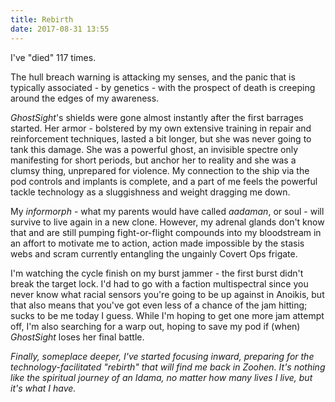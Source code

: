 ```yaml
---
title: Rebirth
date: 2017-08-31 13:55
---
```


I've "died" 117 times.

The hull breach warning is attacking my senses, and the panic that is typically associated - by genetics - with the prospect of death is creeping around the edges of my awareness.

*GhostSight*'s shields were gone almost instantly after the first barrages started. Her armor - bolstered by my own extensive training in repair and reinforcement techniques, lasted a bit longer, but she was never going to tank this damage. She was a powerful ghost, an invisible spectre only manifesting for short periods, but anchor her to reality and she was a clumsy thing, unprepared for violence. My connection to the ship via the pod controls and implants is complete, and a part of me feels the powerful tackle technology as a sluggishness and weight dragging me down.

My *informorph* - what my parents would have called *aadaman*, or soul - will survive to live again in a  new clone. However, my adrenal glands don't know that and are still pumping fight-or-flight compounds into my bloodstream in an affort to motivate me to action, action made impossible by the stasis webs and scram currently entangling the ungainly Covert Ops frigate.

I'm watching the cycle finish on my burst jammer - the first burst didn't break the target lock. I'd had to go with a faction multispectral since you never know what racial sensors you're going to be up against in Anoikis, but that also means that you've got even less of a chance of the jam hitting; sucks to be me today I guess. While I'm hoping to get one more jam attempt off, I'm also searching for a warp out, hoping to save my pod if (when) *GhostSight* loses her final battle.

*Finally, someplace deeper, I've started focusing inward, preparing for the technology-facilitated "rebirth" that will find me back in Zoohen. It's nothing like the spiritual journey of an Idama, no matter how many lives I live, but it's what I have.*